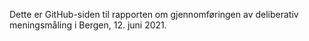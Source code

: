 Dette er GitHub-siden til rapporten om gjennomføringen av deliberativ meningsmåling i Bergen, 12. juni 2021. 
